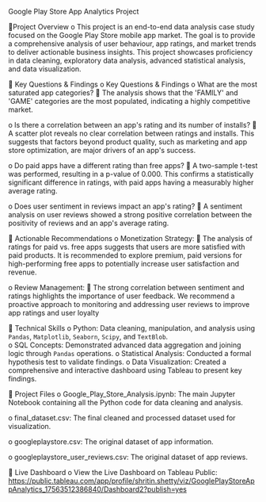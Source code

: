 Google Play Store App Analytics Project

Project Overview
o This project is an end-to-end data analysis case study focused on the Google Play Store mobile app market. The goal is to provide a comprehensive analysis of user behaviour, app ratings, and market trends to deliver actionable business insights. This project showcases proficiency in data cleaning, exploratory data analysis, advanced statistical analysis, and data visualization.

 Key Questions & Findings
o Key Questions & Findings 
o What are the most saturated app categories?
 The analysis shows that the 'FAMILY' and 'GAME' categories are the most populated, indicating a highly competitive market.
 
o Is there a correlation between an app's rating and its number of installs?
 A scatter plot reveals no clear correlation between ratings and installs. This suggests that factors beyond product quality, such as marketing and app store optimization, are major drivers of an app's success.

o Do paid apps have a different rating than free apps?
 A two-sample t-test was performed, resulting in a p-value of 0.000. This confirms a statistically significant difference in ratings, with paid apps having a measurably higher average rating. 

o Does user sentiment in reviews impact an app's rating?
 A sentiment analysis on user reviews showed a strong positive correlation between the positivity of reviews and an app's average rating.

 Actionable Recommendations
o Monetization Strategy:
 The analysis of ratings for paid vs. free apps suggests that users are more satisfied with paid products. It is recommended to explore premium, paid versions for high-performing free apps to potentially increase user satisfaction and revenue.

o Review Management:
 The strong correlation between sentiment and ratings highlights the importance of user feedback. We recommend a proactive approach to monitoring and addressing user reviews to improve app ratings and user loyalty

 Technical Skills
o Python: Data cleaning, manipulation, and analysis using `Pandas`, `Matplotlib`, `Seaborn`, `Scipy`, and `TextBlob`. 	
o SQL Concepts: Demonstrated advanced data aggregation and joining logic through `Pandas` operations. 
o Statistical Analysis: Conducted a formal hypothesis test to validate findings. 
o Data Visualization: Created a comprehensive and interactive dashboard using Tableau to present key findings.

 Project Files 
o Google_Play_Store_Analysis.ipynb: The main Jupyter Notebook containing all the Python code for data cleaning and analysis. 

o final_dataset.csv: The final cleaned and processed dataset used for visualization. 

o googleplaystore.csv: The original dataset of app information.  

o googleplaystore_user_reviews.csv: The original dataset of app reviews.

 Live Dashboard
o View the Live Dashboard on Tableau Public:
https://public.tableau.com/app/profile/shritin.shetty/viz/GooglePlayStoreAppAnalytics_17563512386840/Dashboard2?publish=yes



